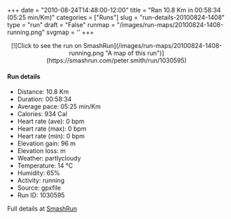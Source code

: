 +++
date = "2010-08-24T14:48:00-12:00"
title = "Ran 10.8 Km in 00:58:34 (05:25 min/Km)"
categories = ["Runs"]
slug = "run-details-20100824-1408"
type = "run"
draft = "False"
runmap = "/images/run-maps/20100824-1408-running.png"
svgmap = '<polyline points="100 9, 100 8, 98 8, 95 11, 89 16, 86 21, 82 22, 78 30, 74 30, 72 33, 70 35, 69 37, 63 35, 59 40, 58 46, 56 48, 55 51, 53 55, 50 56, 49 55, 48 53, 46 53, 39 58, 30 61, 23 63, 13 64, 10 67, 6 80, 0 86, 2 90, 4 91, 14 93, 16 92, 25 65, 27 62, 33 60, 39 58, 44 53, 60 49, 68 43, 73 42, 74 41, 76 34, 76 34, 82 23, 93 14, 99 8, 100 8">'
+++



<!--more-->

<center>
[![Click to see the run on SmashRun](/images/run-maps/20100824-1408-running.png "A map of this run")](https://smashrun.com/peter.smith/run/1030595)
</center>

#### Run details

* Distance: 10.8 Km
* Duration: 00:58:34
* Average pace: 05:25 min/Km
* Calories: 934 Cal
* Heart rate (ave): 0 bpm
* Heart rate (max): 0 bpm
* Heart rate (min): 0 bpm
* Elevation gain: 96 m
* Elevation loss:  m
* Weather: partlycloudy
* Temperature: 14 &deg;C
* Humidity: 65%
* Activity: running
* Source: gpxfile
* Run ID: 1030595

Full details at [SmashRun](https://smashrun.com/peter.smith/run/1030595)